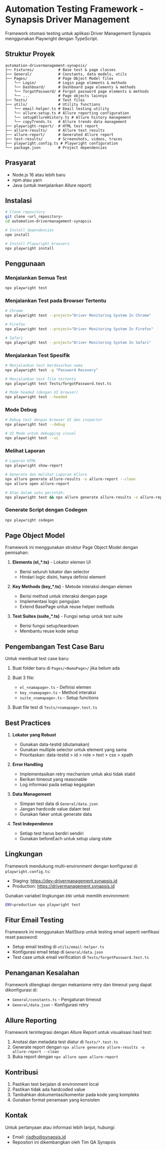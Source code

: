 # Automation Testing Framework - Synapsis Driver Management

Framework otomasi testing untuk aplikasi Driver Management Synapsis menggunakan Playwright dengan TypeScript.

## Struktur Proyek

```
automation-drivermanagement-synapsis/
├── Fixtures/           # Base test & page classes
├── General/            # Constants, data models, utils 
├── Pages/              # Page Object Model files
│   └── Login/          # Login page elements & methods
│   └── Dashboard/      # Dashboard page elements & methods
│   └── forgotPassword/ # Forgot password page elements & methods
│   └── ...             # Page objects lainnya
├── Tests/              # Test files
├── utils/              # Utility functions
│   └── email-helper.ts # Email testing utility
│   └── allure-setup.ts # Allure reporting configuration
│   └── setupAllureHistory.ts # Allure history management
│   └── copyTrends.ts   # Allure trends data management
├── playwright-report/  # HTML test report
├── allure-results/     # Allure test results
├── allure-report/      # Generated Allure report
├── test-results/       # Screenshots, videos, traces
├── playwright.config.ts # Playwright configuration
└── package.json        # Project dependencies
```

## Prasyarat

- Node.js 16 atau lebih baru
- npm atau yarn
- Java (untuk menjalankan Allure report)

## Instalasi

```bash
# Clone repository
git clone <url_repository>
cd automation-drivermanagement-synapsis

# Install dependencies
npm install

# Install Playwright browsers
npx playwright install
```

## Penggunaan

### Menjalankan Semua Test

```bash
npx playwright test
```

### Menjalankan Test pada Browser Tertentu

```bash
# Chrome
npx playwright test --project="Driver Monitoring System In Chrome"

# Firefox
npx playwright test --project="Driver Monitoring System In Firefox"

# Safari
npx playwright test --project="Driver Monitoring System In Safari"
```

### Menjalankan Test Spesifik

```bash
# Menjalankan test berdasarkan nama
npx playwright test -g "Password Recovery"

# Menjalankan test file tertentu
npx playwright test Tests/forgotPassword.test.ts

# Mode headed (dengan UI browser)
npx playwright test --headed
```

### Mode Debug

```bash
# Debug test dengan browser UI dan inspector
npx playwright test --debug

# UI Mode untuk debugging visual
npx playwright test --ui
```

### Melihat Laporan

```bash
# Laporan HTML
npx playwright show-report

# Generate dan melihat Laporan Allure
npx allure generate allure-results -o allure-report --clean
npx allure open allure-report

# Atau dalam satu perintah:
npx playwright test && npx allure generate allure-results -o allure-report --clean && npx allure open allure-report
```

### Generate Script dengan Codegen

```bash
npx playwright codegen
```

## Page Object Model

Framework ini menggunakan struktur Page Object Model dengan pemisahan:

1. **Elements (el_*.ts)** - Lokator elemen UI
   - Berisi seluruh lokator dan selector
   - Hindari logic disini, hanya definisi element

2. **Key Methods (key_*.ts)** - Metode interaksi dengan elemen
   - Berisi method untuk interaksi dengan page
   - Implementasi logic pengujian
   - Extend BasePage untuk reuse helper methods

3. **Test Suites (suite_*.ts)** - Fungsi setup untuk test suite
   - Berisi fungsi setup/teardown
   - Membantu reuse kode setup

## Pengembangan Test Case Baru

Untuk membuat test case baru:

1. Buat folder baru di `Pages/<NamaPage>/` jika belum ada
2. Buat 3 file:
   - `el_<namapage>.ts` - Definisi elemen
   - `key_<namapage>.ts` - Method interaksi
   - `suite_<namapage>.ts` - Setup functions

3. Buat file test di `Tests/<namapage>.test.ts`

## Best Practices

1. **Lokator yang Robust**
   - Gunakan data-testid (diutamakan)
   - Gunakan multiple selector untuk element yang sama
   - Prioritaskan: data-testid > id > role > text > css > xpath

2. **Error Handling**
   - Implementasikan retry mechanism untuk aksi tidak stabil
   - Berikan timeout yang reasonable
   - Log informasi pada setiap kegagalan

3. **Data Management**
   - Simpan test data di `General/data.json`
   - Jangan hardcode value dalam test
   - Gunakan faker untuk generate data

4. **Test Independence**
   - Setiap test harus berdiri sendiri
   - Gunakan beforeEach untuk setup ulang state

## Lingkungan

Framework mendukung multi-environment dengan konfigurasi di `playwright.config.ts`:

- Staging: https://dev-drivermanagement.synapsis.id
- Production: https://drivermanagement.synapsis.id

Gunakan variabel lingkungan `ENV` untuk memilih environment:

```bash
ENV=production npx playwright test
```

## Fitur Email Testing

Framework ini menggunakan MailSlurp untuk testing email seperti verifikasi reset password:

- Setup email testing di `utils/email-helper.ts`
- Konfigurasi email tetap di `General/data.json`
- Test case untuk email verification di `Tests/forgotPassword.test.ts`

## Penanganan Kesalahan

Framework dilengkapi dengan mekanisme retry dan timeout yang dapat dikonfigurasi di:
- `General/constants.ts` - Pengaturan timeout
- `General/data.json` - Konfigurasi retry 

## Allure Reporting

Framework terintegrasi dengan Allure Report untuk visualisasi hasil test:

1. Anotasi dan metadata test diatur di `Tests/*.test.ts`
2. Generate report dengan `npx allure generate allure-results -o allure-report --clean`
3. Buka report dengan `npx allure open allure-report`

## Kontribusi

1. Pastikan test berjalan di environment local
2. Pastikan tidak ada hardcoded value
3. Tambahkan dokumentasi/komentar pada kode yang kompleks
4. Gunakan format penamaan yang konsisten

## Kontak

Untuk pertanyaan atau informasi lebih lanjut, hubungi:
- Email: risdho@synapsis.id
- Repositori ini dikembangkan oleh Tim QA Synapsis 